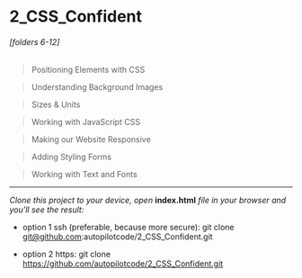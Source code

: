 # 2_CSS_Confident

###### [folders 6-12]

> Positioning Elements with CSS

> Understanding Background Images

> Sizes & Units

> Working with JavaScript  CSS

> Making our Website Responsive

> Adding Styling Forms

> Working with Text and Fonts
---

*Clone this project to your device, open* **index.html** *file in your browser and you'll see the result:*

* option 1 ssh (preferable, because more secure): git clone git@github.com:autopilotcode/2_CSS_Confident.git

* option 2 https: git clone https://github.com/autopilotcode/2_CSS_Confident.git
